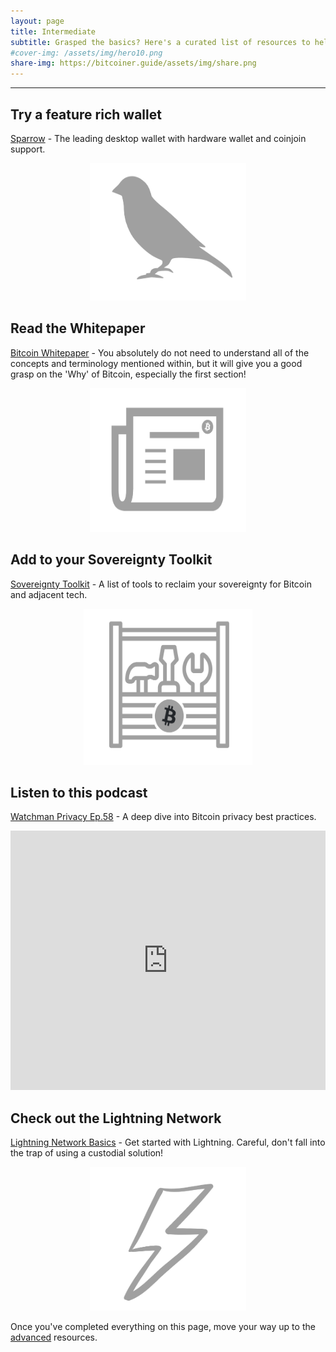 ```yaml
---
layout: page
title: Intermediate
subtitle: Grasped the basics? Here's a curated list of resources to help you dig a little deeper
#cover-img: /assets/img/hero10.png
share-img: https://bitcoiner.guide/assets/img/share.png
---
```




***

## Try a feature rich wallet

[Sparrow](/sparrow) - The leading desktop wallet with hardware wallet and coinjoin support.

<p align="center">
<a href="/sparrow" title="Bitcoin Q&A">
  <img src="/assets/img/sparrowicon.png" class=responsive width="250" height="220" maxheight="220">
  </a>
</p>

## Read the Whitepaper

[Bitcoin Whitepaper](/bitcoin.pdf) - You absolutely do not need to understand all of the concepts and terminology mentioned within, but it will give you a good grasp on the 'Why' of Bitcoin, especially the first section!              

<p align="center">
  <a href="/bitcoin.pdf" title="Bitcoin Whitepaper">
    <img src="/assets/img/whitepaper.png" alt="Bitcoin Whitepaper" class=responsive width="250" height="230" maxheight="230" />
  </a>
</p>

## Add to your Sovereignty Toolkit

[Sovereignty Toolkit](/toolkit) - A list of tools to reclaim your sovereignty for Bitcoin and adjacent tech.

<p align="center">
<a href="/toolkit" title="Bitcoin Wallet Guide">
  <img src="/assets/img/toolkit.png" class=responsive width="270" height="250" maxheight="250">
  </a>
</p>


## Listen to this podcast

[Watchman Privacy Ep.58](https://watchmanprivacy.com/2023/03/22/58-bitcoin-privacy-returns-seth-for-privacy-bitcoinqna/) - A deep dive into Bitcoin privacy best practices.

<p align="center">
<iframe width="100%" height="415" src="https://odysee.com/$/embed/@WatchmanPrivacy:1/BitcoinPrivacyReturns:7?r=517iNaDW7kPh9GgBrwTwphRni9vcZaHV" class=responsive title="YouTube video player" frameborder="0" allow="accelerometer; autoplay; clipboard-write; encrypted-media; gyroscope; picture-in-picture" allowfullscreen></iframe>
</p>


## Check out the Lightning Network

[Lightning Network Basics](/lightning) - Get started with Lightning. Careful, don't fall into the trap of using a custodial solution!             

<p align="center">
  <a href="/lightning" title="Bitcoin Whitepaper">
    <img src="/assets/img/lnbolt.png" alt="The Lightning Network" class=responsive width="250" height="230" maxheight="230" />
  </a>
</p>

Once you've completed everything on this page, move your way up to the [advanced](/advanced) resources.






  
               
                      

                       

          


